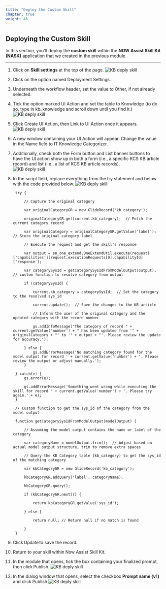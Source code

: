 ```yaml
---
title: "Deploy the Custom Skill"
chapter: true
weight: 46
---
```



## Deploying the Custom Skill

In this section, you'll deploy the **custom skill** within the **NOW Assist Skill Kit (NASK)** application that we created in the previous module.

---
1. Click on **Skill settings** at the top of the page. 
![KB deply skill](/images/servicenow/custom_skill/kb_nav_skill_settings.png)

2. Click on the option named Deployment Settings. 
 
3. Underneath the workflow header, set the value to Other, if not already selected. 

4. Tick the option marked UI Action and set the table to Knowledge (to do so, type in kb_knowledge and scroll down until you find it.) 
![KB deply skill](/images/servicenow/custom_skill/kb_set_deployment_settings.png)

5. Click Create UI Action, then Link to UI Action once it appears. 
![KB deply skill](/images/servicenow/custom_skill/kb_click_ui_action.png)

6. A new window containing your UI Action will appear. Change the value in the Name field to IT Knowledge Categorizer.
7. Additionally, check both the Form button and List banner buttons to have the UI action show up in both a form (i.e., a specific KCS KB article record) and list (i.e., a list of KCS KB article records).   
![KB deply skill](/images/servicenow/custom_skill/kb_ui_action_form.png)

8. In the script field, replace everything from the try statement and below with the code provided below.
![KB deply skill](/images/servicenow/custom_skill/kb_script_field.png)

        try { 

            // Capture the original category 
            
            var originalCategoryGR = new GlideRecord('kb_category'); 

            originalCategoryGR.get(current.kb_category);  // Fetch the current category record 

            var originalCategory = originalCategoryGR.getValue('label');  // Store the original category label 

            // Execute the request and get the skill's response 

            var output = sn_one_extend.OneExtendUtil.execute(request)['capabilities'][request.executionRequests[0].capabilityId]['response']; 

            var categorySysId = getCategorySysIdFromModelOutput(output); // custom function to resolve category from output 

            if (categorySysId) { 

                current.kb_category = categorySysId;  // Set the category to the resolved sys_id 

                current.update();  // Save the changes to the KB article 

                // Inform the user of the original category and the updated category with the record number 

                gs.addInfoMessage("The category of record " + current.getValue('number') + " has been updated from '" + originalCategory + "' to '" + output + "'. Please review the update for accuracy."); 

            } else { 
                gs.addErrorMessage('No matching category found for the model output for record ' + current.getValue('number') + '. Please review the output or adjust manually.'); 
            }  

        } catch(e) { 
            gs.error(e); 
            
            gs.addErrorMessage('Something went wrong while executing the skill for record ' + current.getValue('number') + '. Please try again.' + e); 
        } 

        // Custom function to get the sys_id of the category from the model output 

        function getCategorySysIdFromModelOutput(modelOutput) { 

            // Assuming the model output contains the name or label of the category 

            var categoryName = modelOutput.trim();  // Adjust based on actual model output structure, trim to remove extra spaces  

            // Query the KB Category table (kb_category) to get the sys_id of the matching category 

            var kbCategoryGR = new GlideRecord('kb_category'); 

            kbCategoryGR.addQuery('label', categoryName); 

            kbCategoryGR.query(); 

            if (kbCategoryGR.next()) { 

                return kbCategoryGR.getValue('sys_id'); 

            } else { 

                return null; // Return null if no match is found 

            } 
        }

9. Click Update to save the record. 

10. Return to your skill within Now Assist Skill Kit.  

11. In the module that opens, tick the box containing your finalized prompt, then click Publish.
![KB deply skill](/images/servicenow/custom_skill/kb_skill_publish.png)

12. In the dialog window that opens, select the checkbox **Prompt name (v1)** and click Publish
![KB deply skill](/images/servicenow/custom_skill/kb_skill_publish_bedrock.png)
